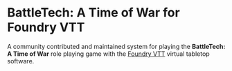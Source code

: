 # BattleTech: A Time of War for Foundry VTT
A community contributed and maintained system for playing the **BattleTech: A Time of War** role playing game with the [Foundry VTT][1] virtual tabletop software.

[1]: https://foundryvtt.com
